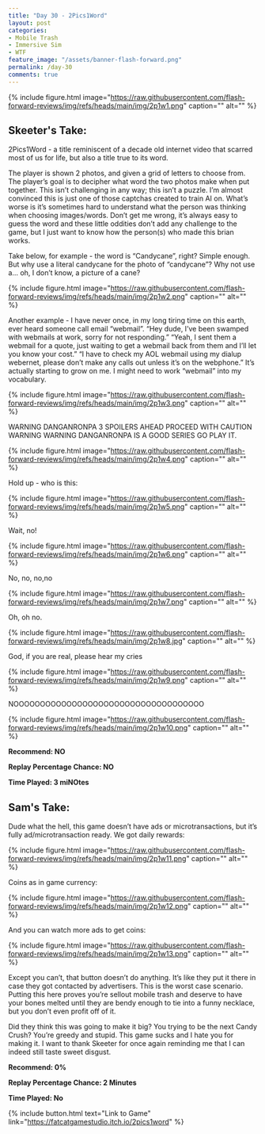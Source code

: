 ```yaml
---
title: "Day 30 - 2Pics1Word"
layout: post
categories:
- Mobile Trash
- Immersive Sim
- WTF
feature_image: "/assets/banner-flash-forward.png"
permalink: /day-30
comments: true
---
```


{% include figure.html image="https://raw.githubusercontent.com/flash-forward-reviews/img/refs/heads/main/img/2p1w1.png" caption="" alt="" %}

## Skeeter's Take:

2Pics1Word - a title reminiscent of a decade old internet video that scarred most of us for life, but also a title true to its word. 

The player is shown 2 photos, and given a grid of letters to choose from. The player’s goal is to decipher what word the two photos make when put together. This isn’t challenging in any way; this isn’t a puzzle. I’m almost convinced this is just one of those captchas created to train AI on. 
What’s worse is it’s sometimes hard to understand what the person was thinking when choosing images/words. Don’t get me wrong, it’s always easy to guess the word and these little oddities don’t add any challenge to the game, but I just want to know how the person(s) who made this brian works. 

Take below, for example - the word is “Candycane”, right? Simple enough. But why use a literal candycane for the photo of “candycane”? Why not use a… oh, I don’t know, a picture of a cane? 

{% include figure.html image="https://raw.githubusercontent.com/flash-forward-reviews/img/refs/heads/main/img/2p1w2.png" caption="" alt="" %}

Another example - I have never once, in my long tiring time on this earth, ever heard someone call email “webmail”. “Hey dude, I’ve been swamped with webmails at work, sorry for not responding.” “Yeah, I sent them a webmail for a quote, just waiting to get a webmail back from them and I’ll let you know your cost.” “I have to check my AOL webmail using my dialup webernet, please don’t make any calls out unless it’s on the webphone.” 
It’s actually starting to grow on me. I might need to work “webmail” into my vocabulary. 

{% include figure.html image="https://raw.githubusercontent.com/flash-forward-reviews/img/refs/heads/main/img/2p1w3.png" caption="" alt="" %}

WARNING DANGANRONPA 3 SPOILERS AHEAD PROCEED WITH CAUTION WARNING WARNING DANGANRONPA IS A GOOD SERIES GO PLAY IT. 

{% include figure.html image="https://raw.githubusercontent.com/flash-forward-reviews/img/refs/heads/main/img/2p1w4.png" caption="" alt="" %}

Hold up - who is this: 

{% include figure.html image="https://raw.githubusercontent.com/flash-forward-reviews/img/refs/heads/main/img/2p1w5.png" caption="" alt="" %}

Wait, no!

{% include figure.html image="https://raw.githubusercontent.com/flash-forward-reviews/img/refs/heads/main/img/2p1w6.png" caption="" alt="" %}

No, no, no,no 

{% include figure.html image="https://raw.githubusercontent.com/flash-forward-reviews/img/refs/heads/main/img/2p1w7.png" caption="" alt="" %}

Oh, oh no. 

{% include figure.html image="https://raw.githubusercontent.com/flash-forward-reviews/img/refs/heads/main/img/2p1w8.jpg" caption="" alt="" %}

God, if you are real, please hear my cries

{% include figure.html image="https://raw.githubusercontent.com/flash-forward-reviews/img/refs/heads/main/img/2p1w9.png" caption="" alt="" %}

NOOOOOOOOOOOOOOOOOOOOOOOOOOOOOOOOOOOO

{% include figure.html image="https://raw.githubusercontent.com/flash-forward-reviews/img/refs/heads/main/img/2p1w10.png" caption="" alt="" %}

**Recommend: NO**

**Replay Percentage Chance: NO**

**Time Played: 3 miNOtes**

## Sam's Take:

Dude what the hell, this game doesn’t have ads or microtransactions, but it’s fully ad/microtransaction ready. We got daily rewards: 

{% include figure.html image="https://raw.githubusercontent.com/flash-forward-reviews/img/refs/heads/main/img/2p1w11.png" caption="" alt="" %}

Coins as in game currency:

{% include figure.html image="https://raw.githubusercontent.com/flash-forward-reviews/img/refs/heads/main/img/2p1w12.png" caption="" alt="" %}

And you can watch more ads to get coins:

{% include figure.html image="https://raw.githubusercontent.com/flash-forward-reviews/img/refs/heads/main/img/2p1w13.png" caption="" alt="" %}

Except you can’t, that button doesn’t do anything. It’s like they put it there in case they got contacted by advertisers. This is the worst case scenario. Putting this here proves you’re sellout mobile trash and deserve to have your bones melted until they are bendy enough to tie into a funny necklace, but you don’t even profit off of it. 

Did they think this was going to make it big? You trying to be the next Candy Crush? You’re greedy and stupid. This game sucks and I hate you for making it. I want to thank Skeeter for once again reminding me that I can indeed still taste sweet disgust.

**Recommend: 0%**

**Replay Percentage Chance: 2 Minutes**

**Time Played: No**

{% include button.html text="Link to Game" link="https://fatcatgamestudio.itch.io/2pics1word" %}